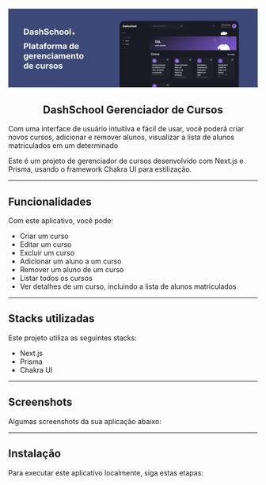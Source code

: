![Banner](ui_01.png)

<h2 align="center">DashSchool Gerenciador de Cursos</h1>

<p>
Com uma interface de usuário intuitiva e fácil de usar, você poderá criar novos cursos, adicionar e remover alunos, visualizar a lista de alunos matriculados em um determinado
</p>

<p>
Este é um projeto de gerenciador de cursos desenvolvido com Next.js e Prisma, usando o framework Chakra UI para estilização.
</p>

---

## Funcionalidades

Com este aplicativo, você pode:

- Criar um curso
- Editar um curso
- Excluir um curso
- Adicionar um aluno a um curso
- Remover um aluno de um curso
- Listar todos os cursos
- Ver detalhes de um curso, incluindo a lista de alunos matriculados

---

## Stacks utilizadas

Este projeto utiliza as seguintes stacks:

- Next.js
- Prisma
- Chakra UI

---

## Screenshots

Algumas screenshots da sua aplicação abaixo:

---

## Instalação

Para executar este aplicativo localmente, siga estas etapas:
